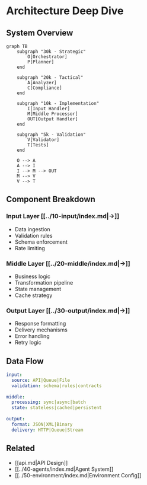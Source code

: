 <!--

# CTB Metadata
# Generated: 2025-10-23T14:32:35.432180
# CTB Version: 1.3.3
# Division: User Interface
# Category: apps
# Compliance: 90%
# HEIR ID: HEIR-2025-10-UI-APPS-01

-->

# Architecture Deep Dive

## System Overview
```mermaid
graph TB
    subgraph "30k - Strategic"
        O[Orchestrator]
        P[Planner]
    end
    
    subgraph "20k - Tactical"
        A[Analyzer]
        C[Compliance]
    end
    
    subgraph "10k - Implementation"
        I[Input Handler]
        M[Middle Processor]
        OUT[Output Handler]
    end
    
    subgraph "5k - Validation"
        V[Validator]
        T[Tests]
    end
    
    O --> A
    A --> I
    I --> M --> OUT
    M --> V
    V --> T
```

## Component Breakdown

### Input Layer [[../10-input/index.md|→]]
- Data ingestion
- Validation rules
- Schema enforcement
- Rate limiting

### Middle Layer [[../20-middle/index.md|→]]
- Business logic
- Transformation pipeline
- State management
- Cache strategy

### Output Layer [[../30-output/index.md|→]]
- Response formatting
- Delivery mechanisms
- Error handling
- Retry logic

## Data Flow
```yaml
input:
  source: API|Queue|File
  validation: schema|rules|contracts
  
middle:
  processing: sync|async|batch
  state: stateless|cached|persistent
  
output:
  format: JSON|XML|Binary
  delivery: HTTP|Queue|Stream
```

## Related
- [[api.md|API Design]]
- [[../40-agents/index.md|Agent System]]
- [[../50-environment/index.md|Environment Config]]